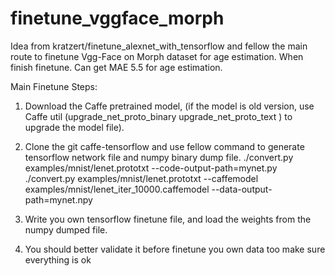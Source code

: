 # finetune_vggface_morph
Idea from  kratzert/finetune_alexnet_with_tensorflow and fellow the main route to finetune Vgg-Face on Morph dataset  for age estimation.
When finish finetune. Can get MAE 5.5 for age estimation.

Main Finetune Steps:
1. Download the Caffe pretrained model, (if the model is old version, use Caffe util (upgrade_net_proto_binary   upgrade_net_proto_text ) to upgrade the model file).
2. Clone the git caffe-tensorflow and use fellow command to generate tensorflow network file and numpy binary dump file.
    ./convert.py examples/mnist/lenet.prototxt --code-output-path=mynet.py
    ./convert.py examples/mnist/lenet.prototxt --caffemodel examples/mnist/lenet_iter_10000.caffemodel --data-output-path=mynet.npy

3. Write you own tensorflow finetune file, and load the weights from the numpy dumped file. 
4. You should better validate it  before finetune you own data  too make sure everything is ok


